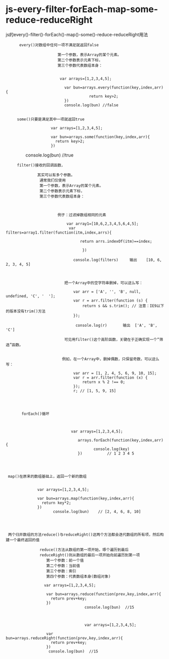 # js-every-filter-forEach-map-some-reduce-reduceRight
 js的every()-filter()-forEach()-map()-some()-reduce-reduceRight用法





          every()对数组中任何一项不满足就返回false

                           第一个参数，表示Array的某个元素。
                           第二个参数表示元素下标，
                           第三个参数代表数组本身：
       
      
                            var arrays=[1,2,3,4,5];

                              var bun=arrays.every(function(key,index,arr){
                                         return key>2;
                              })
                              console.log(bun) //false
                              
                              
         some()只要是满足其中一项就返回true 
                              		
                        var arrays=[1,2,3,4,5];

                        var bun=arrays.some(function(key,index,arr){
                          return key>2;
                        })
			
                           console.log(bun)		 //true	
                              
                              
                              
         filter()接收的回调函数，

                  其实可以有多个参数。
                   通常我们仅使用
                   第一个参数，表示Array的某个元素。
                   第二个参数表示元素下标，
                   第三个参数代表数组本身：
       
      

                           例子：过滤掉数组相同的元素

                               var array1=[10,6,2,3,4,5,6,4,5];
                                var filters=array1.filter(function(itm,index,arrs){

                                     return arrs.indexOf(itm)==index; 

                                      })

                                  console.log(filters)     输出    [10, 6, 2, 3, 4, 5]



                              把一个Array中的空字符串删掉，可以这么写：

                                  var arr = ['A', '', 'B', null, undefined, 'C', '  '];
                                  var r = arr.filter(function (s) {
                                      return s && s.trim(); // 注意：IE9以下的版本没有trim()方法
                                  });

                                   console.log(r)       输出  ['A', 'B', 'C']
                              
                              可见用filter()这个高阶函数，关键在于正确实现一个“筛选”函数。


                             例如，在一个Array中，删掉偶数，只保留奇数，可以这么写：

                                  var arr = [1, 2, 4, 5, 6, 9, 10, 15];
                                  var r = arr.filter(function (x) {
                                      return x % 2 !== 0;
                                  });
                                  r; // [1, 5, 9, 15]
                                  
                                  
                                  
                                  
           forEach()循环    
           
           
                         
                                 var arrays=[1,2,3,4,5];

                                    arrays.forEach(function(key,index,arr){
                                           console.log(key)
                                    })           // 1 2 3 4 5
                                    
                                    
                                    
                                    
     map()在原来的数组基础上，返回一个新的数组


                  var arrays=[1,2,3,4,5];

                  var bun=arrays.map(function(key,index,arr){
                    return key*2;
                  })
                         console.log(bun)  	 // [2, 4, 6, 8, 10]




     两个归并数组的方法reduce()与reduceRight()这两个方法都会迭代数组的所有项，然后构建一个最终返回的值

                   reduce()方法从数组的第一项开始，琢个遍历到最后
                   reduceRight()则从数组的最后一项开始向前遍历到第一项
                      第一个参数：前一个值  
                      第二个参数：当前值  
                      第三个参数：索引   
                      第四个参数：代表数组本身(数组对象)

                     var arrays=[1,2,3,4,5];

                      var bun=arrays.reduce(function(prev,key,index,arr){
                        return prev+key;
                      })
                                       console.log(bun)  //15



                                       var arrays=[1,2,3,4,5];

                      var bun=arrays.reduceRight(function(prev,key,index,arr){
                        return prev+key;
                      })
                       console.log(bun)  //15	





